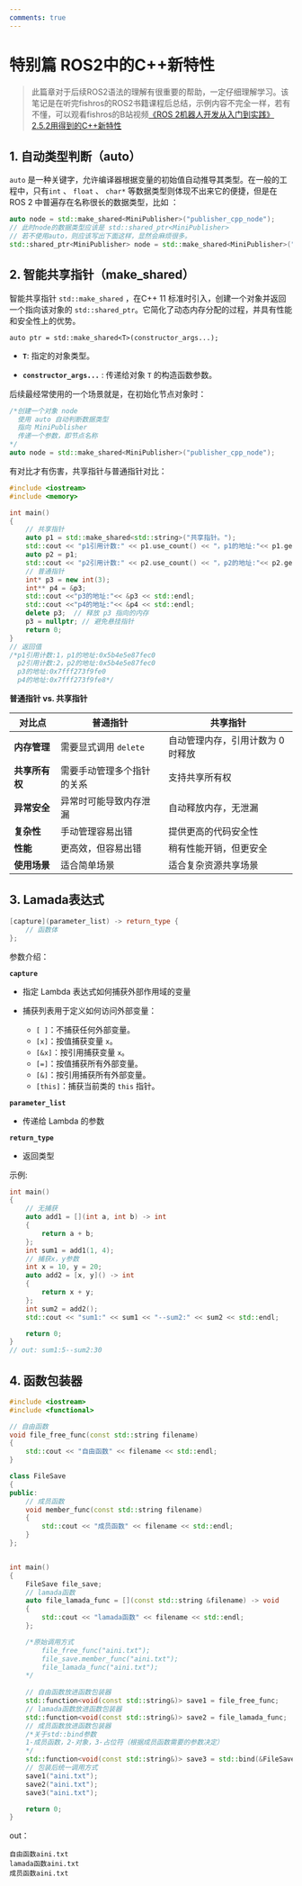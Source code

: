 ```yaml
---
comments: true
---
```


# 特别篇 ROS2中的C++新特性

> 此篇章对于后续ROS2语法的理解有很重要的帮助，一定仔细理解学习。该笔记是在听完fishros的ROS2书籍课程后总结，示例内容不完全一样，若有不懂，可以观看fishros的B站视频[《ROS 2机器人开发从入门到实践》2.5.2用得到的C++新特性](https://www.bilibili.com/video/BV1CRWWeoEso/?spm_id_from=333.1007.top_right_bar_window_history.content.click&vd_source=9360af603fa540663a17ba65dbad6a7d)

## 1. 自动类型判断（auto）

`auto` 是一种关键字，允许编译器根据变量的初始值自动推导其类型。在一般的工程中，只有`int` 、 `float` 、 `char*` 等数据类型则体现不出来它的便捷，但是在ROS 2 中普遍存在名称很长的数据类型，比如 ：

```c++
auto node = std::make_shared<MiniPublisher>("publisher_cpp_node");
// 此时node的数据类型应该是 std::shared_ptr<MiniPublisher> 
// 若不使用auto，则应该写出下面这样，显然会麻烦很多。
std::shared_ptr<MiniPublisher> node = std::make_shared<MiniPublisher>("publisher_cpp_node");
```

## 2. 智能共享指针（make_shared）

智能共享指针 `std::make_shared` ，在C++ 11 标准时引入，创建一个对象并返回一个指向该对象的 `std::shared_ptr`。它简化了动态内存分配的过程，并具有性能和安全性上的优势。

```shell
auto ptr = std::make_shared<T>(constructor_args...);
```

- **`T`**: 指定的对象类型。

- **`constructor_args...`** : 传递给对象 `T` 的构造函数参数。

后续最经常使用的一个场景就是，在初始化节点对象时：

```c++
/*创建一个对象 node
  使用 auto 自动判断数据类型
  指向 MiniPublisher 
  传递一个参数，即节点名称
*/
auto node = std::make_shared<MiniPublisher>("publisher_cpp_node");
```

有对比才有伤害，共享指针与普通指针对比：

```c++
#include <iostream>
#include <memory>

int main()
{
    // 共享指针
    auto p1 = std::make_shared<std::string>("共享指针。");
    std::cout << "p1引用计数:" << p1.use_count() << "，p1的地址:"<< p1.get() << std::endl;
    auto p2 = p1;
    std::cout << "p2引用计数:" << p2.use_count() << "，p2的地址:"<< p2.get() << std::endl;
    // 普通指针
    int* p3 = new int(3);
    int** p4 = &p3;
    std::cout <<"p3的地址:"<< &p3 << std::endl;
    std::cout <<"p4的地址:"<< &p4 << std::endl;
	delete p3;  // 释放 p3 指向的内存
    p3 = nullptr; // 避免悬挂指针
    return 0;
}
// 返回值
/*p1引用计数:1，p1的地址:0x5b4e5e87fec0
  p2引用计数:2，p2的地址:0x5b4e5e87fec0
  p3的地址:0x7fff273f9fe0
  p4的地址:0x7fff273f9fe8*/
```

 **普通指针 vs. 共享指针**

| **对比点**     | **普通指针**               | **共享指针**                      |
| -------------- | -------------------------- | --------------------------------- |
| **内存管理**   | 需要显式调用 `delete`      | 自动管理内存，引用计数为 0 时释放 |
| **共享所有权** | 需要手动管理多个指针的关系 | 支持共享所有权                    |
| **异常安全**   | 异常时可能导致内存泄漏     | 自动释放内存，无泄漏              |
| **复杂性**     | 手动管理容易出错           | 提供更高的代码安全性              |
| **性能**       | 更高效，但容易出错         | 稍有性能开销，但更安全            |
| **使用场景**   | 适合简单场景               | 适合复杂资源共享场景              |

## 3. Lamada表达式

```c++
[capture](parameter_list) -> return_type {
    // 函数体
};
```

参数介绍：

**`capture`**

- 指定 Lambda 表达式如何捕获外部作用域的变量

- 捕获列表用于定义如何访问外部变量：

  - `[ ]`：不捕获任何外部变量。
  - `[x]`：按值捕获变量 `x`。
  - `[&x]`：按引用捕获变量 `x`。
  - `[=]`：按值捕获所有外部变量。
  - `[&]`：按引用捕获所有外部变量。
  - `[this]`：捕获当前类的 `this` 指针。

**`parameter_list`**

- 传递给 Lambda 的参数

**`return_type`**

- 返回类型

示例:

```c++
int main()
{
    // 无捕获
    auto add1 = [](int a, int b) -> int
    {
        return a + b;
    };
    int sum1 = add1(1, 4);
    // 捕获x，y参数
    int x = 10, y = 20;
    auto add2 = [x, y]() -> int
    {
        return x + y;
    };
    int sum2 = add2();
    std::cout << "sum1:" << sum1 << "--sum2:" << sum2 << std::endl;

    return 0;
}
// out: sum1:5--sum2:30
```

## 4. 函数包装器

```c++
#include <iostream>
#include <functional>

// 自由函数
void file_free_func(const std::string filename) 
{
    std::cout << "自由函数" << filename << std::endl;
}

class FileSave
{
public:
    // 成员函数
    void member_func(const std::string filename)
    {
        std::cout << "成员函数" << filename << std::endl;
    }
};


int main()
{
    FileSave file_save;
    // lamada函数
    auto file_lamada_func = [](const std::string &filename) -> void
    {
        std::cout << "lamada函数" << filename << std::endl;
    };

    /*原始调用方式
        file_free_func("aini.txt");
        file_save.member_func("aini.txt");
        file_lamada_func("aini.txt");
    */
    
    // 自由函数放进函数包装器
    std::function<void(const std::string&)> save1 = file_free_func;
    // lamada函数放进函数包装器
    std::function<void(const std::string&)> save2 = file_lamada_func;
    // 成员函数放进函数包装器
    /*关于std::bind参数
    1-成员函数，2-对象，3-占位符（根据成员函数需要的参数决定）
    */
    std::function<void(const std::string&)> save3 = std::bind(&FileSave::member_func, &file_save, std::placeholders::_1);
    // 包装后统一调用方式
    save1("aini.txt");
    save2("aini.txt");
    save3("aini.txt");

    return 0;
}
```

out：

```
自由函数aini.txt
lamada函数aini.txt
成员函数aini.txt
```

